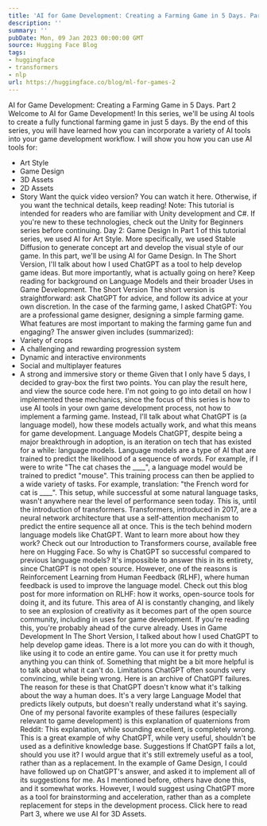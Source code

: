 ```yaml
---
title: 'AI for Game Development: Creating a Farming Game in 5 Days. Part 2'
description: ''
summary: ''
pubDate: Mon, 09 Jan 2023 00:00:00 GMT
source: Hugging Face Blog
tags:
- huggingface
- transformers
- nlp
url: https://huggingface.co/blog/ml-for-games-2
---
```


AI for Game Development: Creating a Farming Game in 5 Days. Part 2
Welcome to AI for Game Development! In this series, we'll be using AI tools to create a fully functional farming game in just 5 days. By the end of this series, you will have learned how you can incorporate a variety of AI tools into your game development workflow. I will show you how you can use AI tools for:
- Art Style
- Game Design
- 3D Assets
- 2D Assets
- Story
Want the quick video version? You can watch it here. Otherwise, if you want the technical details, keep reading!
Note: This tutorial is intended for readers who are familiar with Unity development and C#. If you're new to these technologies, check out the Unity for Beginners series before continuing.
Day 2: Game Design
In Part 1 of this tutorial series, we used AI for Art Style. More specifically, we used Stable Diffusion to generate concept art and develop the visual style of our game.
In this part, we'll be using AI for Game Design. In The Short Version, I'll talk about how I used ChatGPT as a tool to help develop game ideas. But more importantly, what is actually going on here? Keep reading for background on Language Models and their broader Uses in Game Development.
The Short Version
The short version is straightforward: ask ChatGPT for advice, and follow its advice at your own discretion. In the case of the farming game, I asked ChatGPT:
You are a professional game designer, designing a simple farming game. What features are most important to making the farming game fun and engaging?
The answer given includes (summarized):
- Variety of crops
- A challenging and rewarding progression system
- Dynamic and interactive environments
- Social and multiplayer features
- A strong and immersive story or theme
Given that I only have 5 days, I decided to gray-box the first two points. You can play the result here, and view the source code here.
I'm not going to go into detail on how I implemented these mechanics, since the focus of this series is how to use AI tools in your own game development process, not how to implement a farming game. Instead, I'll talk about what ChatGPT is (a language model), how these models actually work, and what this means for game development.
Language Models
ChatGPT, despite being a major breakthrough in adoption, is an iteration on tech that has existed for a while: language models.
Language models are a type of AI that are trained to predict the likelihood of a sequence of words. For example, if I were to write "The cat chases the ____", a language model would be trained to predict "mouse". This training process can then be applied to a wide variety of tasks. For example, translation: "the French word for cat is ____". This setup, while successful at some natural language tasks, wasn't anywhere near the level of performance seen today. This is, until the introduction of transformers.
Transformers, introduced in 2017, are a neural network architecture that use a self-attention mechanism to predict the entire sequence all at once. This is the tech behind modern language models like ChatGPT. Want to learn more about how they work? Check out our Introduction to Transformers course, available free here on Hugging Face.
So why is ChatGPT so successful compared to previous language models? It's impossible to answer this in its entirety, since ChatGPT is not open source. However, one of the reasons is Reinforcement Learning from Human Feedback (RLHF), where human feedback is used to improve the language model. Check out this blog post for more information on RLHF: how it works, open-source tools for doing it, and its future.
This area of AI is constantly changing, and likely to see an explosion of creativity as it becomes part of the open source community, including in uses for game development. If you're reading this, you're probably ahead of the curve already.
Uses in Game Development
In The Short Version, I talked about how I used ChatGPT to help develop game ideas. There is a lot more you can do with it though, like using it to code an entire game. You can use it for pretty much anything you can think of. Something that might be a bit more helpful is to talk about what it can't do.
Limitations
ChatGPT often sounds very convincing, while being wrong. Here is an archive of ChatGPT failures. The reason for these is that ChatGPT doesn't know what it's talking about the way a human does. It's a very large Language Model that predicts likely outputs, but doesn't really understand what it's saying. One of my personal favorite examples of these failures (especially relevant to game development) is this explanation of quaternions from Reddit:
This explanation, while sounding excellent, is completely wrong. This is a great example of why ChatGPT, while very useful, shouldn't be used as a definitive knowledge base.
Suggestions
If ChatGPT fails a lot, should you use it? I would argue that it's still extremely useful as a tool, rather than as a replacement. In the example of Game Design, I could have followed up on ChatGPT's answer, and asked it to implement all of its suggestions for me. As I mentioned before, others have done this, and it somewhat works. However, I would suggest using ChatGPT more as a tool for brainstorming and acceleration, rather than as a complete replacement for steps in the development process.
Click here to read Part 3, where we use AI for 3D Assets.